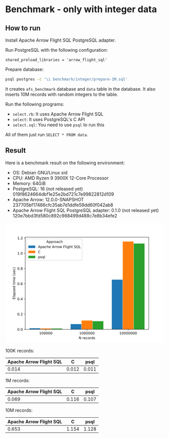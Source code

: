 <!--
  Licensed to the Apache Software Foundation (ASF) under one
  or more contributor license agreements.  See the NOTICE file
  distributed with this work for additional information
  regarding copyright ownership.  The ASF licenses this file
  to you under the Apache License, Version 2.0 (the
  "License"); you may not use this file except in compliance
  with the License.  You may obtain a copy of the License at

    http://www.apache.org/licenses/LICENSE-2.0

  Unless required by applicable law or agreed to in writing,
  software distributed under the License is distributed on an
  "AS IS" BASIS, WITHOUT WARRANTIES OR CONDITIONS OF ANY
  KIND, either express or implied.  See the License for the
  specific language governing permissions and limitations
  under the License.
-->

# Benchmark - only with integer data

## How to run

Install Apache Arrow Flight SQL PostgreSQL adapter.

Run PostgreSQL with the following configuration:

```text
shared_preload_libraries = 'arrow_flight_sql'
```

Prepare database:

```bash
psql postgres -c '\i benchmark/integer/prepare-1M.sql'
```

It creates `afs_benchmark` database and `data` table in the database.
It also inserts 10M records with random integers to the table.

Run the following programs:

* `select.rb`: It uses Apache Arrow Flight SQL
* `select`: It uses PostgreSQL's C API
* `select.sql`: You need to use `psql` to run this

All of them just run `SELECT * FROM data`.

## Result

Here is a benchmark result on the following environment:

* OS: Debian GNU/Linux sid
* CPU: AMD Ryzen 9 3900X 12-Core Processor
* Memory: 64GiB
* PostgreSQL: 16 (not released yet)
  019f8624664dbf1e25e2bd721c7e99822812d109
* Apache Arrow: 12.0.0-SNAPSHOT
  237705bf17486cfc35ab7d1ddfe59dd60f042ab8
* Apache Arrow Flight SQL PostgreSQL adapter:
  0.1.0 (not released yet)
  120e7bbd3fd580c892c988499d488c7e8b34efe2

![Graph](result.svg)

100K records:

| Apache Arrow Flight SQL | C     | psql  |
| ----------------------- | ----- | ----- |
| 0.014                   | 0.012 | 0.011 |

1M records:

| Apache Arrow Flight SQL | C     | psql  |
| ----------------------- | ----- | ----- |
| 0.069                   | 0.116 | 0.107 |

10M records:

| Apache Arrow Flight SQL | C     | psql  |
| ----------------------- | ----- | ----- |
| 0.653                   | 1.154 | 1.128 |

